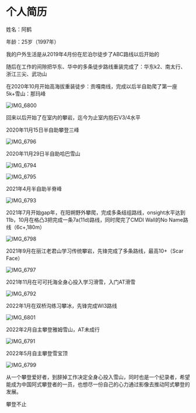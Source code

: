 # 个人简历

姓名：阿鹤

年龄：25岁（1997年）

我的户外生活是从2019年4月份在尼泊尔徒步了ABC路线以后开始的

随后在工作的间隙把华东、华中的多条徒步路线重装完成了：华东k2、南太行、浙江三尖、武功山

在2020年10月开始高海拔重装徒步：贡嘎南线，完成以后半自助爬了第一座5k+雪山：那玛峰

![IMG_6800](/Users/frankwu/Downloads/IMG_6800.JPG)



回来以后开始了在室内的攀岩，迄今为止室内抱石V3/4水平

2020年11月15日半自助攀登三峰

![IMG_6796](/Users/frankwu/Downloads/IMG_6796.JPG)



2020年11月29日半自助哈巴雪山

![IMG_6794](/Users/frankwu/Downloads/IMG_6794.JPG)

![IMG_6795](/Users/frankwu/Downloads/IMG_6795.JPG)



2021年4月半自助半脊峰

![IMG_6793](/Users/frankwu/Downloads/IMG_6793.JPG)



2021年7月开始gap年，在阳朔野外攀爬，完成多条结组路线，onsight水平达到11b，10月在格凸3把完成一条7a(11d)路线，同时爬完了CMDI Wall的No Name路线（6c+,180m）

![IMG_6798](/Users/frankwu/Downloads/IMG_6798.JPG)



2021年9月在丽江老君山学习传统攀岩，先锋完成了多条路线，最高10+（Scar Face）

![IMG_6797](/Users/frankwu/Downloads/IMG_6797.JPG)



2021年11月在可可托海全身心投入学习滑雪，入门AT滑雪

![IMG_6792](/Users/frankwu/Downloads/IMG_6792.JPG)



2022年1月在双桥沟练习攀冰，先锋完成WI3路线

![IMG_6801](/Users/frankwu/Downloads/IMG_6801.JPG)



2022年2月自主攀登雅姆雪山，AT未成行

![IMG_6791](/Users/frankwu/Downloads/IMG_6791.JPG)



2022年5月自主攀登雪宝顶

![IMG_6799](/Users/frankwu/Downloads/IMG_6799.JPG)



从一个攀登爱好者，到辞掉工作决定全身心投入雪山，同时也是一个纪录者，希望能成为中国阿式攀登者的一员，也想尽一份自己的心力通过影像去推动阿式攀登的发展。

攀登不止
